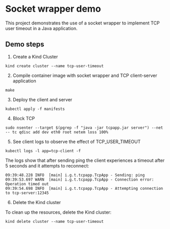 # Socket wrapper demo

This project demonstrates the use of a socket wrapper to implement TCP user timeout in a Java application.

## Demo steps

1. Create a Kind Cluster

```
kind create cluster --name tcp-user-timeout
```

2. Compile container image with socket wrapper and TCP client-server application

```
make
```

3. Deploy the client and server

```
kubectl apply -f manifests
```

4. Block TCP

```
sudo nsenter --target $(pgrep -f "java -jar tcpapp.jar server") --net -- tc qdisc add dev eth0 root netem loss 100%
```

5. See client logs to observe the effect of TCP_USER_TIMEOUT


```
kubectl logs -l app=tcp-client -f
```


The logs show that after sending ping the client experiences a timeout after 5 seconds and it attempts to reconnect:

```
09:39:48.228 INFO  [main] i.g.t.tcpapp.TcpApp - Sending: ping
09:39:53.697 WARN  [main] i.g.t.tcpapp.TcpApp - Connection error: Operation timed out
09:39:54.698 INFO  [main] i.g.t.tcpapp.TcpApp - Attempting connection to tcp-server:12345
```

6. Delete the Kind cluster

To clean up the resources, delete the Kind cluster:

```
kind delete cluster --name tcp-user-timeout
```
